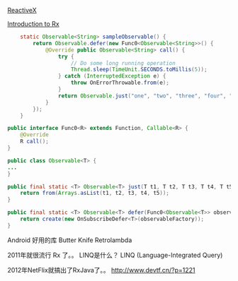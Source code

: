 [ReactiveX](http://reactivex.io/)

[Introduction to Rx](http://www.introtorx.com/)

```Java
    static Observable<String> sampleObservable() {
        return Observable.defer(new Func0<Observable<String>>() {
            @Override public Observable<String> call() {
                try {
                    // Do some long running operation
                    Thread.sleep(TimeUnit.SECONDS.toMillis(5));
                } catch (InterruptedException e) {
                    throw OnErrorThrowable.from(e);
                }
                return Observable.just("one", "two", "three", "four", "five");
            }
        });
    }
```

```Java
public interface Func0<R> extends Function, Callable<R> {
    @Override
    R call();
}
```

```Java
public class Observable<T> {
...
}
```
```Java
public final static <T> Observable<T> just(T t1, T t2, T t3, T t4, T t5) {
    return from(Arrays.asList(t1, t2, t3, t4, t5));
}
```    
```Java
public final static <T> Observable<T> defer(Func0<Observable<T>> observableFactory) {
    return create(new OnSubscribeDefer<T>(observableFactory));
}
```
Android 好用的库
Butter Knife
Retrolambda

2011年就很流行 Rx 了。。
LINQ是什么？
LINQ (Language-Integrated Query)

2012年NetFlix就搞出了RxJava了。。
http://www.devtf.cn/?p=1221
